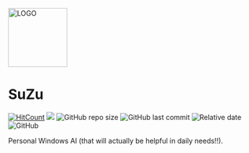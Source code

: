 <img src="https://i.imgur.com/i43Ulut.png" alt="LOGO" width="120" height="120">

# SuZu
[![HitCount](http://hits.dwyl.io/ASH1998/SuZu.svg)](https://github.com/ASH1998/SuZu) ![](https://img.shields.io/badge/version-0.1-blueviolet) ![GitHub repo size](https://img.shields.io/github/repo-size/ASH1998/SuZu?color=orangered) ![GitHub last commit](https://img.shields.io/github/last-commit/ASH1998/SuZu) ![Relative date](https://img.shields.io/date/1569772053?label=Project%20Start%20Date) ![GitHub](https://img.shields.io/github/license/ASH1998/SuZu?color=blue&style=social)

Personal Windows AI (that will actually be helpful in daily needs!!).
